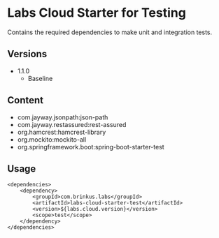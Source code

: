 # Labs Cloud Starter for Testing

Contains the required dependencies to make unit and integration tests.

## Versions

* 1.1.0 
    * Baseline
    
## Content

* com.jayway.jsonpath:json-path
* com.jayway.restassured:rest-assured
* org.hamcrest:hamcrest-library
* org.mockito:mockito-all
* org.springframework.boot:spring-boot-starter-test

## Usage

```
<dependencies>
    <dependency>
        <groupId>com.brinkus.labs</groupId>
        <artifactId>labs-cloud-starter-test</artifactId>
        <version>${labs.cloud.version}</version>
        <scope>test</scope>
    </dependency>
</dependencies>
```
